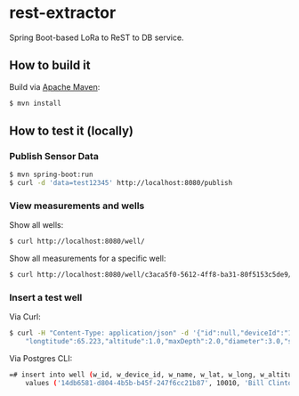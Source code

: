 # rest-extractor
Spring Boot-based LoRa to ReST to DB service.

## How to build it
Build via [Apache Maven](https://maven.apache.org/):
```bash
$ mvn install
```

## How to test it (locally)
### Publish Sensor Data
```bash
$ mvn spring-boot:run
$ curl -d 'data=test12345' http://localhost:8080/publish
```

### View measurements and wells
Show all wells:
```bash
$ curl http://localhost:8080/well/
```

Show all measurements for a specific well:
```bash
$ curl http://localhost:8080/well/c3aca5f0-5612-4ff8-ba31-80f5153c5de9/measurements
```

### Insert a test well
Via Curl:
```bash
$ curl -H "Content-Type: application/json" -d '{"id":null,"deviceId":"10002","name":"New Well 02","latitude":54.777,
    "longtitude":65.223,"altitude":1.0,"maxDepth":2.0,"diameter":3.0,"sensorTypes":[{"id":null,"sensorTypeValue":"level"}]}' http://localhost:8080/well/
```

Via Postgres CLI:
```bash
=# insert into well (w_id, w_device_id, w_name, w_lat, w_long, w_altitude, w_maxdepth, w_diameter)
    values ('14db6581-d804-4b5b-b45f-247f6cc21b87', 10010, 'Bill Clinton', 33.11, 22.77, 0, 67, 2);
```
